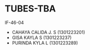 # TUBES-TBA
IF-46-04

- CAHAYA CALIDA J. S (1301223201)
- GISA KAYLA S (1301223237)
- PURINDA KYLA L (1301223289)
